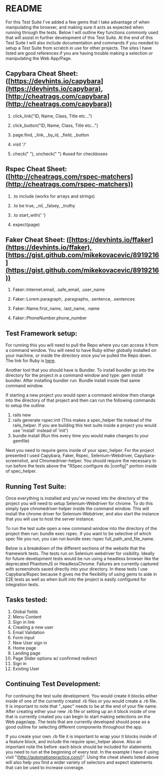 # README

For this Test Suite I&#39;ve added a few gems that I take advantage of when manipulating the browser, and making sure it acts as expected when running through the tests.  Below I will outline Key functions commonly used that will assist in further development of this Test Suite.  At the end of this Test Suite I will also include documentation and commands if you needed to setup a Test Suite from scratch in use for other projects.  The sites I have listed are good references if you are having trouble making a selection or manipulating the Web App/Page.

## Capybara Cheat Sheet: ([https://devhints.io/capybara](https://devhints.io/capybara), [http://cheatrags.com/capybara](http://cheatrags.com/capybara))
1. click\_link(&quot;ID, Name, Class, Title etc…&quot;)

2. click\_button(&quot;ID, Name, Class, Title etc…&quot;)

3. page.find, \_link, \_by\_id, \_field, \_button

4. visit &#39;/&#39;

5. check(&quot; &quot;), uncheck(&quot; &quot;)  #used for checkboxes

## Rspec Cheat Sheet: ([http://cheatrags.com/rspec-matchers](http://cheatrags.com/rspec-matchers))

1. .to include (works for arrays and strings)

2. .to be true, \_nil, \_falsey, \_truthy

3. .to start\_with(&#39; &#39;)

4. expect(page)

## Faker Cheat Sheet: ([https://devhints.io/ffaker](https://devhints.io/ffaker),[https://gist.github.com/mikekovacevic/8919216](https://gist.github.com/mikekovacevic/8919216))

1. Faker::Internet.email, .safe_email, .user_name

2. Faker::Lorem.paragraph, .paragraphs, .sentence, .sentences

3. Faker::Name.first_name, .last_name, .name

4. Faker::PhoneNumber.phone_number

## Test Framework setup:

For running this you will need to pull the Repo where you can access it from a command window. You will need to have Ruby either globally installed on your machine, or inside the directory once you&#39;ve pulled the Repo down.  The link for Ruby is [here](https://www.ruby-lang.org/en/documentation/installation/).

Another tool that you should have is Bundler.  To install bundler go into the directory for the project in a command window and type: gem install bundler.  After installing bundler run.  Bundle install inside that same command window.

If starting a new project you would open a command window then change into the directory of that project and then can run the following commands to setup the outline.
1. rails new
2. rails generate rspec:init (This makes a spec_helper file instead of the rails_helper. If you are building this test suite inside a project you would use 'install' instead of 'init')
3. bundle install (Run this every time you would make changes to your gemfile)

Next you need to require gems inside of your spec_helper.  For the project presented I used Capybara, Faker, Rspec, Selenium-Webdriver, Capybara-screenshot, and Chromedriver-helper. You should require the necessary to run before the tests above the "RSpec.configure do |config|" portion inside of spec_helper.

## Running Test Suite:

Once everything is installed and you&#39;ve moved into the directory of the project you will need to setup Selenium-Webdriver for chrome.  To do this simply type chromedriver-helper inside the command window.  This will install the chrome driver for Selenium-Webdriver, and also start the instance that you will use to host the server instance.

To run the test suite open a new command window into the directory of the project then run: bundle exec rspec.  If you want to be selective of which spec file you run, you can run bundle exec rspec full\_path\_and\_file\_name.

Below is a breakdown of the different sections of the website that the framework tests. The tests run on Selenium webdriver for visibility.  Ideally for future development tests would be run using a headless browser like the deprecated PhantomJS or HeadlessChrome.  Failures are currently captured with screenshots saved directly into your directory.  In these tests I use Capybara/Rspec because it gives me the flexibility of using gems to aide in E2E tests as well as when built into the project is easily configured for integration tests.

## Tasks tested:
1. Global fields
2. Menu Content
3. Sign in link
4. Creating a new user
5. Email Validation
6. Form input
7. New User sign in
8. Home page
9. Landing page
10. Page Slider options w/ confirmed redirect
11. Sign in
12. Existing User

## Continuing Test Development:

For continuing the test suite development. You would create it blocks either inside of one of the currently created .rb files or you would create a .rb file.  It is important to note that "_spec" needs to be at the end of your file name. After creating either your new .rb file or setting up an it block inside of one that is currently created you can begin to start making selections on the Web page/app. The tests that are currently developed should pose as a good outline for selecting different components throughout the app.

If you create your own .rb file it is important to wrap your it blocks inside of a feature block, and include the require spec_helper above. Also an important note the before :each block should be included for statements you need to run at the beginning of every test.  In the example I have it using visit "(http://automationpractice.com/)". Using the cheat sheets listed above will also help you find a wider variety of selectors and expect statements that can be used to increase coverage.
